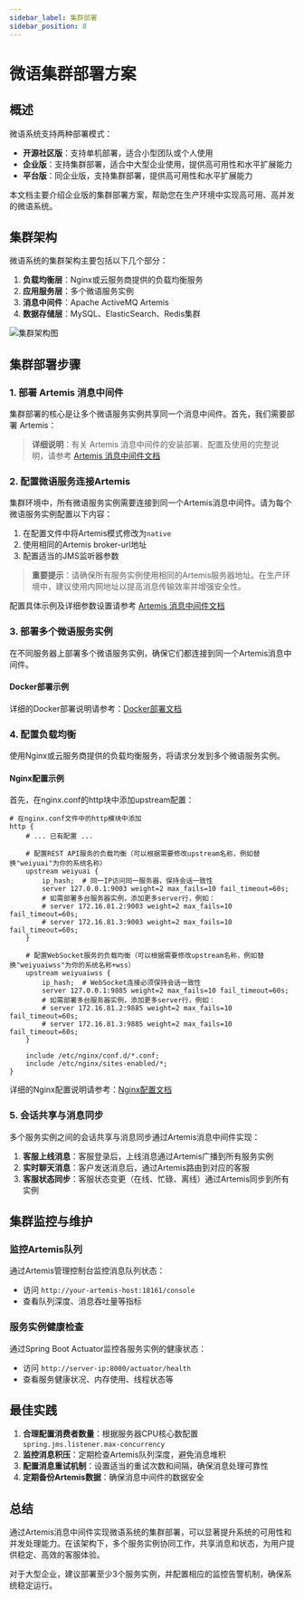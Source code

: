 ```yaml
---
sidebar_label: 集群部署
sidebar_position: 8
---
```


# 微语集群部署方案

## 概述

微语系统支持两种部署模式：

- **开源社区版**：支持单机部署，适合小型团队或个人使用
- **企业版**：支持集群部署，适合中大型企业使用，提供高可用性和水平扩展能力
- **平台版**：同企业版，支持集群部署，提供高可用性和水平扩展能力

本文档主要介绍企业版的集群部署方案，帮助您在生产环境中实现高可用、高并发的微语系统。

## 集群架构

微语系统的集群架构主要包括以下几个部分：

1. **负载均衡层**：Nginx或云服务商提供的负载均衡服务
2. **应用服务层**：多个微语服务实例
3. **消息中间件**：Apache ActiveMQ Artemis
4. **数据存储层**：MySQL、ElasticSearch、Redis集群

![集群架构图](/img/deploy/cluster-architecture.svg)

## 集群部署步骤

### 1. 部署 Artemis 消息中间件

集群部署的核心是让多个微语服务实例共享同一个消息中间件。首先，我们需要部署 Artemis：

> **详细说明**：有关 Artemis 消息中间件的安装部署、配置及使用的完整说明，请参考 [Artemis 消息中间件文档](./depend/artemis.md)

### 2. 配置微语服务连接Artemis

集群环境中，所有微语服务实例需要连接到同一个Artemis消息中间件。请为每个微语服务实例配置以下内容：

1. 在配置文件中将Artemis模式修改为`native`
2. 使用相同的Artemis broker-url地址
3. 配置适当的JMS监听器参数

> **重要提示**：请确保所有服务实例使用相同的Artemis服务器地址。在生产环境中，建议使用内网地址以提高消息传输效率并增强安全性。

配置具体示例及详细参数设置请参考 [Artemis 消息中间件文档](./depend/artemis.md#spring-boot-应用配置)

### 3. 部署多个微语服务实例

在不同服务器上部署多个微语服务实例，确保它们都连接到同一个Artemis消息中间件。

#### Docker部署示例

详细的Docker部署说明请参考：[Docker部署文档](./docker.md)

### 4. 配置负载均衡

使用Nginx或云服务商提供的负载均衡服务，将请求分发到多个微语服务实例。

#### Nginx配置示例

首先，在nginx.conf的http块中添加upstream配置：

```nginx
# 在nginx.conf文件中的http模块中添加
http {
    # ... 已有配置 ...
    
    # 配置REST API服务的负载均衡（可以根据需要修改upstream名称，例如替换"weiyuai"为你的系统名称）
    upstream weiyuai {
        ip_hash;  # 同一IP访问同一服务器，保持会话一致性
        server 127.0.0.1:9003 weight=2 max_fails=10 fail_timeout=60s;
        # 如需部署多台服务器实例，添加更多server行，例如：
        # server 172.16.81.2:9003 weight=2 max_fails=10 fail_timeout=60s;
        # server 172.16.81.3:9003 weight=2 max_fails=10 fail_timeout=60s;
    }

    # 配置WebSocket服务的负载均衡（可以根据需要修改upstream名称，例如替换"weiyuaiwss"为你的系统名称+wss）
    upstream weiyuaiwss {
        ip_hash;  # WebSocket连接必须保持会话一致性
        server 127.0.0.1:9885 weight=2 max_fails=10 fail_timeout=60s;
        # 如需部署多台服务器实例，添加更多server行，例如：
        # server 172.16.81.2:9885 weight=2 max_fails=10 fail_timeout=60s;
        # server 172.16.81.3:9885 weight=2 max_fails=10 fail_timeout=60s;
    }

    include /etc/nginx/conf.d/*.conf;
    include /etc/nginx/sites-enabled/*;
}
```

详细的Nginx配置说明请参考：[Nginx配置文档](./depend/nginx.md#nginx主配置文件)

### 5. 会话共享与消息同步

多个服务实例之间的会话共享与消息同步通过Artemis消息中间件实现：

1. **客服上线消息**：客服登录后，上线消息通过Artemis广播到所有服务实例
2. **实时聊天消息**：客户发送消息后，通过Artemis路由到对应的客服
3. **客服状态同步**：客服状态变更（在线、忙碌、离线）通过Artemis同步到所有实例

## 集群监控与维护

### 监控Artemis队列

通过Artemis管理控制台监控消息队列状态：

- 访问 `http://your-artemis-host:18161/console`
- 查看队列深度、消息吞吐量等指标

### 服务实例健康检查

通过Spring Boot Actuator监控各服务实例的健康状态：

- 访问 `http://server-ip:8000/actuator/health`
- 查看服务健康状况、内存使用、线程状态等

## 最佳实践

1. **合理配置消费者数量**：根据服务器CPU核心数配置`spring.jms.listener.max-concurrency`
2. **监控消息积压**：定期检查Artemis队列深度，避免消息堆积
3. **配置消息重试机制**：设置适当的重试次数和间隔，确保消息处理可靠性
4. **定期备份Artemis数据**：确保消息中间件的数据安全

## 总结

通过Artemis消息中间件实现微语系统的集群部署，可以显著提升系统的可用性和并发处理能力。在该架构下，多个服务实例协同工作，共享消息和状态，为用户提供稳定、高效的客服体验。

对于大型企业，建议部署至少3个服务实例，并配置相应的监控告警机制，确保系统稳定运行。
